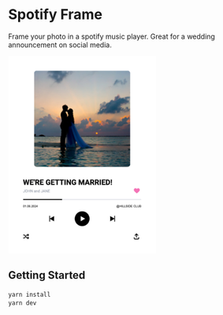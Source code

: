 # Spotify Frame

Frame your photo in a spotify music player. Great for a wedding announcement on social media.

<img src="./public/sample/wedding.spotify.png" alt="example wedding invitation" width="300" />

## Getting Started

```bash
yarn install
yarn dev
```
